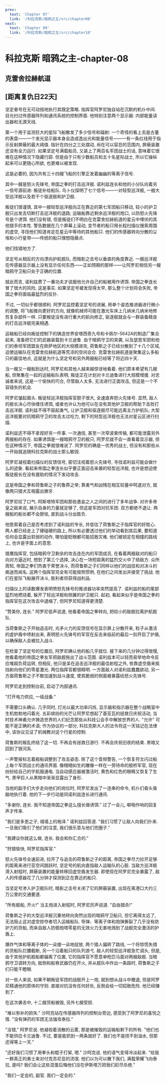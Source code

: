 ```yaml
---
prev:
  text: 'Chapter 07'
  link: '/科拉克斯/暗鸦之主/src/chapter08'
next:
  text: 'Chapter 09'
  link: '/科拉克斯/暗鸦之主/src/chapter10'
---
```


# 科拉克斯 暗鸦之主-chapter-08

## 克雷舍拉赫航道

## [距离复仇日22天]

坚定者号在无可动摇地执行其既定策略. 指挥官阿罗尼独自站在沉默的机仆中间. 目光扫过传感器阵列和通讯系统的控制界面. 他特别注意两个显示器: 内部能量读出器和无源天线.

第一个用于监测巨大的星际飞船散发了多少信号和辐射: 一个奇怪的看上去是古董的表盘——一个发光显示器本身会造成逸出光和能量信号——一有一条红线用于指示反射屏蔽的最大阈值. 指针在四分之三处摆动, 尚在可以容忍的范围内, 屏蔽装置还没有全力运行. 如果坚定号满载船员, 又装上了两百名军团战士的话, 意味着它很难在这种情况下隐藏行踪. 但是由于只有少数船员和五十名星际战士, 所以它操纵起来可以更随心所欲, 也更难以被发现.

这是必要的, 因为共有三十四艘飞船的引擎正发着幽幽的等离子信号.

其中一艘是怒火先锋号, 帝国之拳的打击巡洋舰. 诺利兹连长和他的小分队向着另一信号源前进: 叛徒补给船队. 鸟卜仪探明了七个信号——一对轻型巡洋舰, 一艘大型巡洋舰以及若干个驱逐舰和护卫舰.

叛徒们很谨慎, 其中一艘轻型巡洋舰向正在靠近的第七军团船只移动, 较小的护卫舰只出发去切断打击巡洋舰的退路; 运输船靠近剩余巡洋舰的炮口, 以防怒火先锋号是个诱饵.  他们没有错, 但是叛徒们不明白在克雷舍拉赫航道的星云中埋伏的其他猎手的本性. 警告数据在几个屏幕上滚动, 变节者的船只用长程扫描仪搜索周围的虚空, 寻找他们知道肯定在星云中等待的其他船只. 他们的传感器转向分散的尘埃和小行星带——传统的船只理想隐蔽点.

他们找错地方了.

坚定号从相反的方向漂向护航舰队, 而暗影之击号以垂直的角度靠近. 一艘巡洋舰在传感器显示器上没有显示任何东西——正如预期的那样——让阿罗尼相信另一艘暗鸦守卫船只处于正确的位置.

就此而言, 诺利兹费了一番功夫才说服他允许自己的船被用作诱饵. 帝国之拳连长冒了很大的风险, 这是事实. 如果坚定号被发现得太早, 那么整个计划将会失败, 帝国之拳将面临最猛烈的反扑.

不过, 一切似乎都很顺利. 阿罗尼监控着坚定号的进展, 用单个姿态推进器进行微小的调整, 将飞船推向更好的方向, 就像机械师可能在激光车床上几纳米几纳米地修剪复杂部件一样. 只要叛徒没有进行重大的航向修正, 驱逐舰就会与一群装备精良的打击巡洋舰完美相遇.

运输船已经向叛徒控制下的铸造世界安塔西奇九号和卡佩尔-5642A的制造厂集合起来, 准备把它们的武器装载到卡兰迪鲁. 由于暗鸦守卫的突袭, 以及瑟恩军团和他们的泰坦军团盟友在欧萨地区的大规模进攻, 荷鲁斯之子已经分散到了十几个区域, 迫使运输队在克雷舍拉赫航道等荒凉的空间会合. 克雷舍拉赫航道是聚集这么多船只的最佳地点, 这就是为什么坚定号和另外两艘船已经等了将近四十天.

当一艘又一艘船到达时, 阿罗尼和其他人越来越惊讶地看着. 他们原本希望有几艘船, 但聚集在一起的运输船队表明, 叛徒正在计划对卡兰迪鲁进行大规模增援. 对忠诚者来说, 这是一个愉快的巧合, 尽管敌人太多, 无法进行正面攻击, 但这是一个不容错失的机会.

阿罗尼皱起眉头. 叛徒轻巡洋舰指挥官胆子很大, 全速直奔怒火先锋号. 显然, 敌人的舰长决心尽快缠住诱饵, 或者也许认为他可以在没有其他护卫舰的帮助下击败打击巡洋舰. 诺利兹不得不鼓起勇气, 让护卫舰和驱逐舰尽可能远离主力护航队; 大型巡洋舰要对抗暗鸦守卫的攻击太过吃力, 剩下的轻型巡洋舰也无法对星云区进行扫描.

诺利兹还不得不拿捏好另一件事. 一次通信, 甚至一次窄波束传输, 都可能泄露另外两艘船的存在. 如果诱饵是一艘暗鸦守卫的舰只, 阿罗尼就不会一直看着显示器, 但在这种情况下, 帝国之拳就很难说了. 阿罗尼的确是一优秀的战士, 但没有和那些从一开始就追随科拉克斯的战士那么敏锐.

阿罗尼凝视着扫描仪的反馈信号, 密切注视着怒火先锋号, 寻找诺利兹可能会做什么的迹象. 看起来帝国之拳连长似乎要正面迎击来袭的轻型巡洋舰, 也许是想迫使叛徒舰长在没有援助的情况下发动攻击.

这是帝国之拳和荷鲁斯之子的鲁莽之举; 靠勇气和凶残在相互较量中呵退对方, 就像两只猎犬互相露出獠牙.

阿罗尼叹了口气. 阿斯塔特军团和那些愚妄之人之间的进行了多年战争. 对许多帝皇之敌来说, 展示自身的力量就足够了, 但这是军团对抗军团. 双方都绝不退让. 两艘船的船长都不会胆怯, 直到战斗分出胜负.

他思索着自己是否考虑到了诺利兹的专长, 并低估了荷鲁斯之子指挥官的好胜心. 两人都已经走上了硬碰硬的路上, 所以有必要透过他们的举动看到其后果, 要知道任何会显露出软弱的动作, 哪怕是眨眼都可能招致灾难. 他们被锁定在相撞的路线上, 也许是字面上的意思.

猎鹰指挥官, 包括暗鸦守卫剩余的攻击连在内的军团成员, 在看着两艘敌对的船只向对方逼近时, 想到了第三个选择, 决心在一场短距离的猛烈交火中了结敌方. 众所周知, 帝国之拳们热衷于荣誉决斗, 而荷鲁斯之子们同样以他们的战技和对决斗的痴迷而闻名. 这两个指挥官完全有可能按照惯例, 在他们之间发出并接受了挑战. 他们在星际飞船展开决斗, 胜利者将获得战利品.

扫描仪上的读数爆发表明愤怒先锋号的推进器功率突然提高了. 诺利兹的船的尾部猛烈地燃烧着, 躲开了轻巡洋舰和侧翼的护卫舰只. 起初, 看起来似乎是帝国之拳的指挥官在这次攻击中退缩了, 但阿罗尼知道得更清楚.

"赞美你, 连长." 阿罗尼低声说道, 他看着帝国之拳转向, 把较小的敌舰拉离护航舰队.

当荷鲁斯之子开始追击时, 光矛火力的反馈信号在显示屏上分散开来, 粒子从激活的虚护盾中喷射出来, 表明怒火先锋号的军官在反击来临前的最后一刻开启了护盾, 以确保敌人会被拉入战斗.

在检查了坚定号的位置后, 阿罗尼确认他的船几乎就位. 接下来的几分钟过得很慢, 他看着他的帝国之拳友军把敌舰拖出了战斗范围. 诺利兹本可以轻而易举地命令反应堆超负荷运转, 但相反, 他只是呆在追击巡洋舰的最佳射程之外, 依靠虚空盾来抵挡射向他们的零星激光. 两位指挥官都很精明. 一方面敌人对诺利兹蠢蠢欲动, 另一方面荷鲁斯之子不敢加速到战斗速度, 使其脆弱的侧面被暴露给怒火先锋号.

阿罗尼走到控制台前, 启动了内部通讯.

"打开电力供应, 一级战备."

不需要口头确认. 几乎同时, 灯光以最大功率闪烁, 显示器和指示器在整个战略室中生机勃勃地闪着光. 五彩缤纷的光芒让阿罗尼想起了基亚瓦的拯救日庆祝活动, 当时技术神甫允许铸造世界的人们纪念那些从科技公会手中解放世界的人. "允许" 可能不是正确的术语; 作为协议的一部分, 科拉克斯大人的法令将这一天铭记在法律中, 该协议见证了机械教对这个行星的控制.

荷鲁斯的叛乱终结了这一切. 不再会有拯救日游行. 不再会庆祝旧夜的结束. 黑暗又回到了银河系.

一声警报标志着舰船调整到了攻击姿态. 除了这个音频警告, 一个恢复符文闪过船上每个军团战士的通讯界面. 像栩栩如生的雕像一样在一旁待命的舰桥军官, 现在纷纷给自己的宇航服通电. 当自动感应器被激活时, 黄色和红色的眼睛又恢复了生气. 黑甲巨人从黑暗中渐渐显露出了身形.

当他的副手们大步走向他们的岗位时, 阿罗尼发出了一连串的命令, 机仆们昏头昏脑地执行着. 他的下一步行动是同诺利兹连长进行通讯.

"多谢你, 连长. 我不知道帝国之拳这么擅长做诱饵." 过了一会儿, 噼啪作响的回复声才传来.

"我们是多恩之子, 城墙上的袍泽." 诺利兹回答道. "我们习惯了让敌人向我们扑来. 一旦我们吸引了他们的注意, 我们很乐意与他们兜圈子."

"我建议你就这么做, 连长. 我会和你汇合的."

"狩猎愉快, 阿罗尼指挥官."

怒火先锋号全速前进, 拉开了与追击的荷鲁斯之子的距离, 帝国之拳尽力拉开足够的距离来进行亚空间跳跃时, 坚定号的航向直指敌人运输队的心脏. 当敌方巡洋舰滑入射程时, 屏蔽装置的能量转移回虚空盾发生器. 即使现在阿罗尼完全暴露了, 敌人的传感器花了几分钟才探测到正在靠近的船只.

当坚定号渗入护卫舰队时, 暗影之击号关闭了它的屏蔽装置, 出现在离港口大约三万公里的交通要道.

"所有舰船, 开火!" 当主炮进入射程时, 阿罗尼厉声说道. "自由猎杀!"

荷鲁斯之子的大型巡洋舰沉重地转向突然出现的暗鸦守卫船只, 但它离得太远了, 无法阻止这对虚空掠夺者切入运输船队. 导弹、等离子体和炮弹撕裂了几乎没有防护力的货船, 而来自敌人防御炮塔零星的无效火力无害地溅到了战舰完全激活的护盾上.

爆炸气体和等离子体的一朵接一朵地绽放, 两个猎人偏转了路线, 一个将惊慌失措的货船队拦腰截断, 另一个沿着船只的队列游弋. 敌人的轻型巡洋舰急忙调头, 但是, 由于其他护航舰船都偏离了位置, 它的指挥官不愿意单枪匹马面对两艘敌舰. 当暗鸦守卫调转方向, 舷侧和船脊武器仍在开火, 并从舰队中炸出一条路时, 荷鲁斯之子们只能干瞪眼.

对一些人来说, 如果不朝叛徒军团的战舰开上一炮, 就别想从战斗中撤退, 但是阿罗尼精通他的原体的守则. 直接对抗没有任何好处, 反倒会给一切招致危险. 他已经赚到了.

在这次袭击中, 十二艘货船被毁, 另外七艘受损.

"难以弥补的损失." 沙阿克站在传感器阵列的控制台旁边, 感受到了阿罗尼的喜悦之情. "没有弹药的军团无法强攻泰拉."

"没错," 阿罗尼说. 他凝视着消散的云雾, 那是被摧毁的运输船剩下的所有. "他们也不能供应卡兰迪鲁. 不过, 要是能抓到一两条就好了. 我们也不是捞不到油水, 但那还得等上一天."

"还好我们习惯了用拳头和棍子打架, 嗯." 沙阿克说. 他的语气变得冷淡起来. "给我一群真正的勇士来对付克苏尼亚的流氓. 他们以为可以撇下我们, 满载荣耀飞向泰拉, 是吗? 我们会让这些混蛋后悔他们没在伊斯塔万把我们赶尽杀绝."

"我们一定会的, 副官. 我们一定会的."
